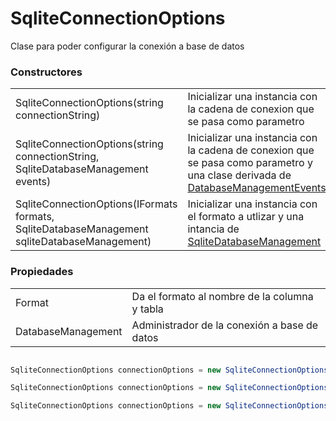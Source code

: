 # SqliteConnectionOptions

Clase para poder configurar la conexión a base de datos

### Constructores

|                                                                                            |                                                                                        |
|--------------------------------------------------------------------------------------------|----------------------------------------------------------------------------------------|
| SqliteConnectionOptions(string connectionString)                                            | Inicializar una instancia con la cadena de conexion que se pasa como parametro         |
| SqliteConnectionOptions(string connectionString, SqliteDatabaseManagement events)           | Inicializar una instancia con la cadena de conexion que se pasa como parametro y una clase derivada de [DatabaseManagementEvents](DatabaseManagementEvents.md) |
| SqliteConnectionOptions(IFormats formats, SqliteDatabaseManagement sqliteDatabaseManagement)  | Inicializar una instancia con el formato a utlizar y una intancia de [SqliteDatabaseManagement](SqliteDatabaseManagement.md)   |

### Propiedades

|                               |                                                                                            |
|-------------------------------|--------------------------------------------------------------------------------------------|
| Format                        | Da el formato al nombre de la columna y tabla                                              |
| DatabaseManagement            | Administrador de la conexión a base de datos                                               |

```csharp

SqliteConnectionOptions connectionOptions = new SqliteConnectionOptions("<connectionString>");

SqliteConnectionOptions connectionOptions = new SqliteConnectionOptions("<connectionString>", new SqliteDatabaseManagementEvents());

SqliteConnectionOptions connectionOptions = new SqliteConnectionOptions(new SqliteFormats(), new SqliteDatabaseManagement("<connectionString>"));

```